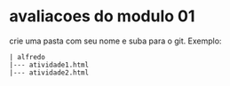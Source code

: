 # avaliacoes do modulo 01
crie uma pasta com seu nome e suba para o git. Exemplo:

```
| alfredo
|--- atividade1.html
|--- atividade2.html
```
